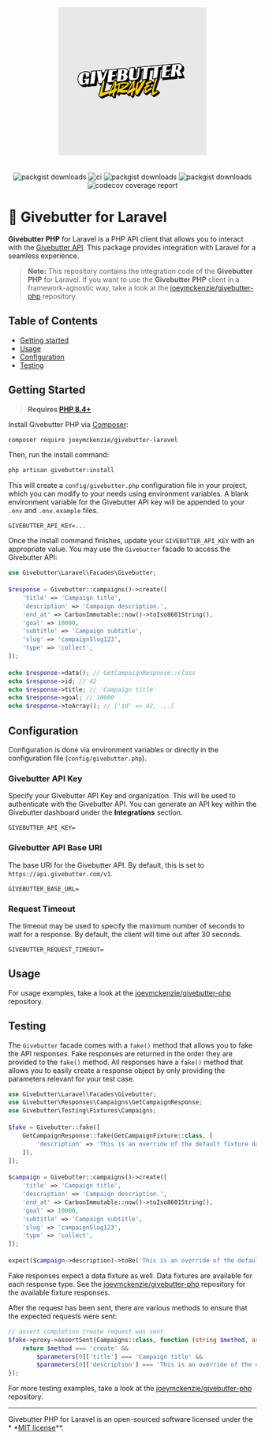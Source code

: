 <div align="center" style="padding-top: 2rem;">
    <img src="art/logo.png" height="300" width="300" alt="logo"/>
    <div style="display: inline-block; margin-top: 2rem">
        <img src="https://img.shields.io/packagist/v/joeymckenzie/givebutter-laravel.svg" alt="packgist downloads" />
        <img src="https://img.shields.io/github/actions/workflow/status/joeymckenzie/givebutter-laravel/run-ci.yml?branch=main&label=ci" alt="ci" />
        <img src="https://img.shields.io/github/actions/workflow/status/joeymckenzie/givebutter-laravel/fix-php-code-style-issues.yml?branch=main&label=code%20style" alt="packgist downloads" />
        <img src="https://img.shields.io/packagist/dt/joeymckenzie/givebutter-laravel.svg" alt="packgist downloads" />
        <img src="https://codecov.io/gh/JoeyMckenzie/givebutter-laravel/graph/badge.svg?token=9LZK1YDGKG" alt="codecov coverage report"/> 
    </div>
</div>

# 🧈 Givebutter for Laravel

**Givebutter PHP** for Laravel is a PHP API client that allows you to interact with the
[Givebutter API](https://docs.givebutter.com). This package provides integration with Laravel for a seamless experience.

> **Note:** This repository contains the integration code of the **Givebutter PHP** for Laravel. If you want to use
> the **Givebutter PHP** client in a framework-agnostic way, take a look at
> the [joeymckenzie/givebutter-php](https://github.com/joeymckenzie/givebutter-php) repository.

## Table of Contents

- [Getting started](#getting-started)
- [Usage](#usage)
- [Configuration](#usage)
- [Testing](#testing)

## Getting Started

> **Requires [PHP 8.4+](https://www.php.net/releases/)**

Install Givebutter PHP via [Composer](https://getcomposer.org/):

```bash
composer require joeymckenzie/givebutter-laravel
```

Then, run the install command:

```bash
php artisan givebutter:install
```

This will create a `config/givebutter.php` configuration file in your project, which you can modify to your needs
using environment variables. A blank environment variable for the Givebutter API key will be appended to your `.env` and
`.env.example` files.

```env
GIVEBUTTER_API_KEY=...
```

Once the install command finishes, update your `GIVEBUTTER_API_KEY` with an appropriate value. You may use the
`Givebutter` facade to access the Givebutter API:

```php
use Givebutter\Laravel\Facades\Givebutter;

$response = Givebutter::campaigns()->create([
    'title' => 'Campaign title',
    'description' => 'Campaign description.',
    'end_at' => CarbonImmutable::now()->toIso8601String(),
    'goal' => 10000,
    'subtitle' => 'Campaign subtitle',
    'slug' => 'campaignSlug123',
    'type' => 'collect',
]);

echo $response->data(); // GetCampaignResponse::class
echo $response->id; // 42
echo $response->title; // 'Campaign title'
echo $response->goal; // 10000
echo $response->toArray(); // ['id' => 42, ...]
```

## Configuration

Configuration is done via environment variables or directly in the configuration file (`config/givebutter.php`).

### Givebutter API Key

Specify your Givebutter API Key and organization. This will be used to authenticate with the Givebutter API. You can
generate an API key within the Givebutter dashboard under the **Integrations** section.

```env
GIVEBUTTER_API_KEY=
```

### Givebutter API Base URI

The base URI for the Givebutter API. By default, this is set to `https://api.givebutter.com/v1`.

```env
GIVEBUTTER_BASE_URL=
```

### Request Timeout

The timeout may be used to specify the maximum number of seconds to wait for a response. By default, the client will
time out after 30 seconds.

```env
GIVEBUTTER_REQUEST_TIMEOUT=
```

## Usage

For usage examples, take a look at the [joeymckenzie/givebutter-php](https://github.com/joeymckenzie/givebutter-php)
repository.

## Testing

The `Givebutter` facade comes with a `fake()` method that allows you to fake the API responses. Fake responses are
returned in the order they are provided to the `fake()` method. All responses have a `fake()` method that allows you to
easily create a response object by only providing the parameters relevant for your test case.

```php
use Givebutter\Laravel\Facades\Givebutter;
use Givebutter\Responses\Campaigns\GetCampaignResponse;
use Givebutter\Testing\Fixtures\Campaigns;

$fake = Givebutter::fake([
    GetCampaignResponse::fake(GetCampaignFixture::class, [
        'description' => 'This is an override of the default fixture data.',
    ]),
]);

$campaign = Givebutter::campaigns()->create([
    'title' => 'Campaign title',
    'description' => 'Campaign description.',
    'end_at' => CarbonImmutable::now()->toIso8601String(),
    'goal' => 10000,
    'subtitle' => 'Campaign subtitle',
    'slug' => 'campaignSlug123',
    'type' => 'collect',
]);

expect($campaign->description)->toBe('This is an override of the default fixture data.');
```

Fake responses expect a data fixture as well. Data fixtures are available for each response type. See the
[joeymckenzie/givebutter-php](https://github.com/JoeyMckenzie/givebutter-php/tree/main/src/Testing/Fixtures) repository
for the available fixture responses.

After the request has been sent, there are various methods to ensure that the expected requests were sent:

```php
// assert completion create request was sent
$fake->proxy->assertSent(Campaigns::class, function (string $method, array $parameters): bool {
    return $method === 'create' &&
        $parameters[0]['title'] === 'Campaign title' &&
        $parameters[0]['description'] === 'This is an override of the default fixture data.';
});
```

For more testing examples, take a look at the
[joeymckenzie/givebutter-php](https://github.com/joeymckenzie/givebutter-php#testing) repository.

---

Givebutter PHP for Laravel is an open-sourced software licensed under the *
*[MIT license](https://opensource.org/licenses/MIT)**.